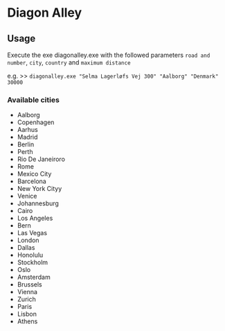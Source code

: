 # Diagon Alley

## Usage
Execute the exe diagonalley.exe with the followed parameters `road and number`, `city`, `country` and `maximum distance`

e.g. >> `diagonalley.exe "Selma Lagerløfs Vej 300" "Aalborg" "Denmark" 30000`

### Available cities
* Aalborg
* Copenhagen
* Aarhus
* Madrid
* Berlin
* Perth
* Rio De Janeiroro
* Rome
* Mexico City
* Barcelona
* New York Cityy
* Venice
* Johannesburg
* Cairo
* Los Angeles
* Bern
* Las Vegas
* London
* Dallas
* Honolulu
* Stockholm
* Oslo
* Amsterdam
* Brussels
* Vienna
* Zurich
* Paris
* Lisbon
* Athens